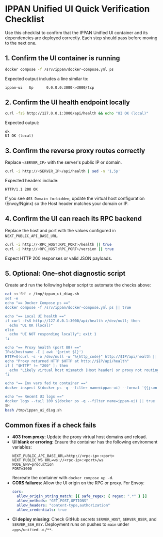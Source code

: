 # IPPAN Unified UI Quick Verification Checklist

Use this checklist to confirm that the IPPAN Unified UI container and its dependencies are deployed correctly. Each step should pass before moving to the next one.

## 1. Confirm the UI container is running
```bash
docker compose -f /srv/ippan/docker-compose.yml ps
```
Expected output includes a line similar to:
```
ippan-ui   Up      0.0.0.0:3000->3000/tcp
```

## 2. Confirm the UI health endpoint locally
```bash
curl -fsS http://127.0.0.1:3000/api/health && echo "UI OK (local)"
```
Expected output:
```
ok
UI OK (local)
```

## 3. Confirm the reverse proxy routes correctly
Replace `<SERVER_IP>` with the server's public IP or domain.
```bash
curl -i http://<SERVER_IP>/api/health | sed -n '1,5p'
```
Expected headers include:
```
HTTP/1.1 200 OK
```

If you see `403 Domain forbidden`, update the virtual host configuration (Envoy/Nginx) so the Host header matches your domain or IP.

## 4. Confirm the UI can reach its RPC backend
Replace the host and port with the values configured in `NEXT_PUBLIC_API_BASE_URL`.
```bash
curl -i http://<RPC_HOST:RPC_PORT>/health || true
curl -i http://<RPC_HOST:RPC_PORT>/version || true
```
Expect HTTP 200 responses or valid JSON payloads.

## 5. Optional: One-shot diagnostic script
Create and run the following helper script to automate the checks above:
```bash
cat <<'SH' > /tmp/ippan_ui_diag.sh
set -e
echo "== Docker Compose ps =="
docker compose -f /srv/ippan/docker-compose.yml ps || true

echo "== Local UI health =="
if curl -fsS http://127.0.0.1:3000/api/health >/dev/null; then
  echo "UI OK (local)"
else
  echo "UI NOT responding locally"; exit 1
fi

echo "== Proxy health (port 80) =="
IP=$(hostname -I | awk '{print $1}')
HTTP=$(curl -s -o /dev/null -w "%{http_code}" http://$IP/api/health || true)
echo "Proxy returned HTTP $HTTP at http://$IP/api/health"
if [ "$HTTP" != "200" ]; then
  echo "Likely virtual host mismatch (Host header) or proxy not routing."
fi

echo "== Env vars fed to container =="
docker inspect $(docker ps -q --filter name=ippan-ui) --format '{{json .Config.Env}}' | jq -r '.[]' 2>/dev/null || true

echo "== Recent UI logs =="
docker logs --tail 100 $(docker ps -q --filter name=ippan-ui) || true
SH
bash /tmp/ippan_ui_diag.sh
```

## Common fixes if a check fails
- **403 from proxy**: Update the proxy virtual host domains and reload.
- **UI blank or erroring**: Ensure the container has the following environment variables:
  ```
  NEXT_PUBLIC_API_BASE_URL=http://<rpc-ip>:<port>
  NEXT_PUBLIC_WS_URL=ws://<rpc-ip>:<port>/ws
  NODE_ENV=production
  PORT=3000
  ```
  Recreate the container with `docker compose up -d`.
- **CORS failures**: Allow the UI origin on the RPC or proxy. For Envoy:
  ```yaml
  cors:
    allow_origin_string_match: [{ safe_regex: { regex: ".*" } }]
    allow_methods: "GET,POST,OPTIONS"
    allow_headers: "content-type,authorization"
    allow_credentials: true
  ```
- **CI deploy missing**: Check GitHub secrets `SERVER_HOST`, `SERVER_USER`, and `SERVER_SSH_KEY`. Deployment runs on pushes to `main` under `apps/unified-ui/**`.
